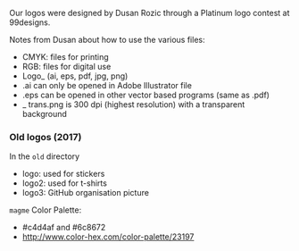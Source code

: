 Our logos were designed by Dusan Rozic through a Platinum logo contest at 99designs.

Notes from Dusan about how to use the various files:
- CMYK: files for printing 
- RGB: files for digital use
- Logo_ (ai, eps, pdf, jpg, png)
- .ai can only be opened in Adobe Illustrator file
- .eps can be opened in other vector based programs (same as .pdf)
- _ trans.png is 300 dpi (highest resolution) with a transparent background


### Old logos (2017)

In the `old` directory

- logo: used for stickers
- logo2: used for t-shirts
- logo3: GitHub organisation picture

`magme` Color Palette:

- #c4d4af and #6c8672
- http://www.color-hex.com/color-palette/23197
